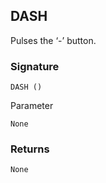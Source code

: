 ## DASH

Pulses the ‘-’ button.


### Signature

`DASH ()`


Parameter 

`None`


### Returns

`None`